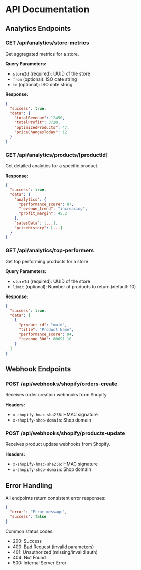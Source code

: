 # API Documentation

## Analytics Endpoints

### GET /api/analytics/store-metrics
Get aggregated metrics for a store.

**Query Parameters:**
- `storeId` (required): UUID of the store
- `from` (optional): ISO date string
- `to` (optional): ISO date string

**Response:**
```json
{
  "success": true,
  "data": {
    "totalRevenue": 12450,
    "totalProfit": 3720,
    "optimizedProducts": 47,
    "priceChangesToday": 12
  }
}
```

### GET /api/analytics/products/[productId]
Get detailed analytics for a specific product.

**Response:**
```json
{
  "success": true,
  "data": {
    "analytics": {
      "performance_score": 87,
      "revenue_trend": "increasing",
      "profit_margin": 45.2
    },
    "salesData": [...],
    "priceHistory": [...]
  }
}
```

### GET /api/analytics/top-performers
Get top performing products for a store.

**Query Parameters:**
- `storeId` (required): UUID of the store
- `limit` (optional): Number of products to return (default: 10)

**Response:**
```json
{
  "success": true,
  "data": [
    {
      "product_id": "uuid",
      "title": "Product Name",
      "performance_score": 94,
      "revenue_30d": 80091.10
    }
  ]
}
```

## Webhook Endpoints

### POST /api/webhooks/shopify/orders-create
Receives order creation webhooks from Shopify.

**Headers:**
- `x-shopify-hmac-sha256`: HMAC signature
- `x-shopify-shop-domain`: Shop domain

### POST /api/webhooks/shopify/products-update
Receives product update webhooks from Shopify.

**Headers:**
- `x-shopify-hmac-sha256`: HMAC signature
- `x-shopify-shop-domain`: Shop domain

## Error Handling

All endpoints return consistent error responses:

```json
{
  "error": "Error message",
  "success": false
}
```

Common status codes:
- 200: Success
- 400: Bad Request (invalid parameters)
- 401: Unauthorized (missing/invalid auth)
- 404: Not Found
- 500: Internal Server Error
